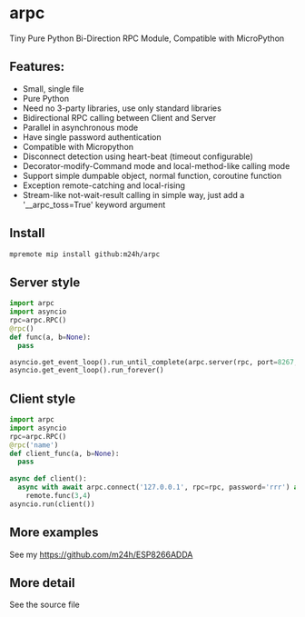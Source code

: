 # arpc
Tiny Pure Python Bi-Direction RPC Module, Compatible with MicroPython

## Features:

* Small, single file
* Pure Python
* Need no 3-party libraries, use only standard libraries
* Bidirectional RPC calling between Client and Server
* Parallel in asynchronous mode
* Have single password authentication
* Compatible with Micropython
* Disconnect detection using heart-beat (timeout configurable)
* Decorator-modify-Command mode and local-method-like calling mode
* Support simple dumpable object, normal function, coroutine function
* Exception remote-catching and local-rising
* Stream-like not-wait-result calling in simple way, just add a '__arpc_toss=True'  keyword argument

## Install
```bash
mpremote mip install github:m24h/arpc
```

## Server style
```python
import arpc
import asyncio
rpc=arpc.RPC()
@rpc()
def func(a, b=None):
  pass

asyncio.get_event_loop().run_until_complete(arpc.server(rpc, port=8267, password=None, hbeat=30))
asyncio.get_event_loop().run_forever()
```
## Client style
```python
import arpc
import asyncio
rpc=arpc.RPC()
@rpc('name')
def client_func(a, b=None):
  pass
  
async def client():
  async with await arpc.connect('127.0.0.1', rpc=rpc, password='rrr') as remote:
    remote.func(3,4)
asyncio.run(client())
```
  
## More examples  

See my <https://github.com/m24h/ESP8266ADDA>

## More detail

See the source file


